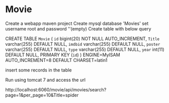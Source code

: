 # Movie
Create a webapp maven project
Create mysql database 'Movies' set username root and password ''(empty)
Create table with below query

CREATE TABLE `Movie` (
  `id` bigint(20) NOT NULL AUTO_INCREMENT,
  `Title` varchar(255) DEFAULT NULL,
  `imdbid` varchar(255) DEFAULT NULL,
  `poster` varchar(255) DEFAULT NULL,
  `type` varchar(255) DEFAULT NULL,
  `year` int(11) DEFAULT NULL,
  PRIMARY KEY (`id`)
) ENGINE=MyISAM AUTO_INCREMENT=8 DEFAULT CHARSET=latin1

insert some records in the table

Run using tomcat 7
and access the url

http://localhost:6060/movie/api/movies/search?page=1&per_page=10&Title=spider
